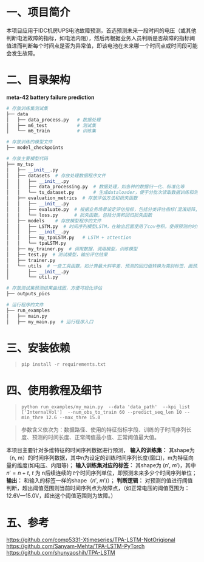﻿# 一、项目简介
本项目应用于IDC机房UPS电池故障预测，首选预测未来一段时间的电压（或其他判断电池故障的指标，如电池内阻），然后再根据业务人员判断是否故障的指标阈值进而判断每个时间点是否为异常值，即该电池在未来哪一个时间点或时间段可能会发生故障。
# 二、目录架构
**meta-42 battery failure prediction**

```python
# 存放训练集测试集
├── data 
│   ├── data_process.py   # 数据处理
│   ├── m6_test			  # 测试集
│   └── m6_train		  # 训练集

# 存放训练的模型文件
├── model_checkpoints

# 存放主要模型代码
├── my_tsp
│   ├── __init__.py
│   ├── datasets  # 存放处理数据程序文件
│   │   ├── __init__.py
│   │   ├── data_processing.py  # 数据处理，如各种的数据归一化、标准化等
│   │   └── ts_dataset.py		# 生成dataloader，便于分批次读取数据训练和测试
│   ├── evaluation_metrics  # 存放评估方法和损失函数
│   │   ├── __init__.py
│   │   ├── evaluate.py  # 根据业务场景设定评估指标，包括分类评估指标(混淆矩阵, P, R，F1-score等)
│   │   └── loss.py		 # 损失函数，包括分类和回归损失函数
│   ├── models    # 存放模型程序的文件
│   │   ├── LSTM.py  # 时间序列模型LSTM，在输出后面使用了cov卷积，使得预测的时间序列长度和指标的维数是可调的
│   │   ├── __init__.py
│   │   ├── my_tpaLSTM.py	# LSTM + attention
│   │   └── tpaLSTM.py
│   ├── my_trainer.py  # 调用数据，调用模型，训练模型
│   ├── test.py  # 测试模型，输出评估结果
│   ├── trainer.py
│   └── utils  # 一些工具函数，如计算最大斜率差、预测的回归值转换为类别标签、画预测曲线图等工具
│       ├── __init__.py
│       └── util.py

# 存放测试集预测结果曲线图，方便可视化评估 
├── outputs_pics

# 运行程序的文件
├── run_examples
│   ├── main.py
│   ├── my_main.py  # 运行程序入口
```

# 三、安装依赖
> `pip install -r requirements.txt`

# 四、使用教程及细节
> `python run_examples/my_main.py  --data 'data_path'  --kpi_list  ['InternalVol']  --num_obs_to_train 60 --predict_seq_len 10 --min_thre 12.6 --max_thre 15.0`
    
> 参数含义依次为：数据路径、使用的特征指标字段、训练的子时间序列长度、预测的时间长度、正常阈值最小值、正常阈值最大值。

本项目主要针对多维特征的时间序列数据进行预测，
**输入的训练集：** 其shape为（n, m）的时间序列数据，其中n为设定的训练时间序列长度(窗口)，m为特征向量的维度(如电压、内阻等)；
**输入训练集对应的标签：** 其shape为 ($n'$, $m'$)，其中$n' = n+t$,  $t$ 为 n后续连续的 $t$个时间序列单位，即预测未来多少个时间序列单位；
**输出：** 和输入的标签一样的shape（$n'$, $m'$)）；
**判断逻辑：** 对预测的值进行阈值判断，超出阈值范围则当前时间序列点为故障点，（如正常电压的阈值范围为：12.6V—15.0V，超出这个阈值范围则为故障。）

# 五、参考
https://github.com/comp5331-Xtimeseries/TPA-LSTM-NotOrigional
https://github.com/Sanyam-Mehta/TPA-LSTM-PyTorch
https://github.com/shunyaoshih/TPA-LSTM

